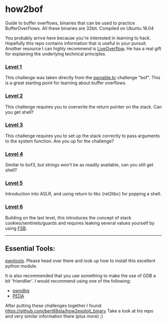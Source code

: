 # how2bof
Guide to buffer overflows, binaries that can be used to practice BufferOverFlows. All these binaries are 32bit. Compiled on Ubuntu 16.04

You probably arrive here because you're interested in learning to hack. Hopefully this repo contains information that is useful in your pursuit. Another resource I can highly recommend is [LiveOverflow](https://www.youtube.com/channel/UClcE-kVhqyiHCcjYwcpfj9w). He has a real gift for explaining the underlying technical principles.

### [Level 1](./bof)
This challenge was taken directly from the [pwnable.kr](http://pwnable.kr) challenge "bof". This is a great starting point for learning about buffer overflows.

### [Level 2](./bof2)
This challenge requires you to overwrite the return pointer on the stack. Can you get shell?

### [Level 3](./bof3)
This challenge requires you to set up the stack correctly to pass arguments to the system function. Are you up for the challenge?

### [Level 4](./bof4)
Similar to bof3, but strings won't be as readily available, can you still get shell?

### [Level 5](./bof5)
Introduction into ASLR, and using return to libc (ret2libc) for popping a shell.

### [Level 6](./bof6)
Building on the last level, this introduces the concept of stack cookies/sentinels/guards and requires leaking several values yourself by using [FSB](https://github.com/Caesurus/how2fsb).

---
## Essential Tools:

[pwntools](https://github.com/Gallopsled/pwntools). Please head over there and look up how to install this excellent python module.

It is also recommended that you use something to make the use of GDB a bit 'friendlier'.
I would recommend using one of the following:
 - [pwndbg](https://github.com/pwndbg/pwndbg)
 - [PEDA](https://github.com/longld/peda)

After putting these challenges together I found: https://github.com/bert88sta/how2exploit_binary
Take a look at his repo and very similar information there (plus more) ;)
